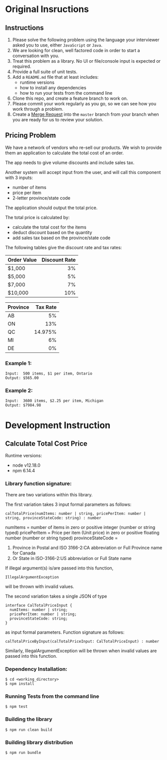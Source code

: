 # Original Insructions

## Instructions

1. Please solve the following problem using the language your interviewer asked you to use, either `JavaScript` or `Java`. 
1. We are looking for clean, well factored code in order to start a conversation with you. 
1. Treat this problem as a library. No UI or file/console input is expected or required.
1. Provide a full suite of unit tests.
1. Add a `README.md` file that at least includes:
    - runtime versions
    - how to install any dependencies
    - how to run your tests from the command line
1. Clone this repo, and create a feature branch to work on.
1. Please commit your work regularly as you go, so we can see how you work through a problem.
1. Create a [Merge Request](https://docs.gitlab.com/ee/gitlab-basics/add-merge-request.html) into the `master` branch from your branch when you are ready for us to review your solution.


## Pricing Problem

We have a network of vendors who re-sell our products. We wish to provide them an application to calculate the total cost of an order.

The app needs to give volume discounts and include sales tax.

Another system will accept input from the user, and will call this component with 3 inputs:

* number of items
* price per item
* 2-letter province/state code

The application should output the total price.

The total price is calculated by:

* calculate the total cost for the items
* deduct discount based on the quantity
* add sales tax based on the province/state code

The following tables give the discount rate and tax rates:

| Order Value | Discount Rate |
| ------------- |-------------:|
| $1,000        | 3% |
| $5,000        | 5% |
| $7,000        | 7% |
| $10,000       | 10% |

| Province | Tax Rate |
| ------------- |-------------:|
| AB | 5% |
| ON | 13% |
| QC | 14.975% |
| MI | 6% |
| DE | 0% |


### Example 1:

    Input:  500 items, $1 per item, Ontario
    Output: $565.00

### Example 2:

    Input:  3600 items, $2.25 per item, Michigan
    Output: $7984.98

# Development Instruction

## Calculate Total Cost Price

Runtime versions:

* node v12.18.0
* npm 6.14.4

### Library function signature:

There are two variations within this library.

    
The first variation takes 3 input formal parameters as follows:

    calTotalPrice(numItems: number | string, pricePerItem: number | string, provinceStateCode: string) : number
    
numItems = number of items in zero or positive integer (number or string typed)
pricePerItem = Price per item (Unit price) in zero or positive floating number (number or string typed)
provinceStateCode = 
1. Province in Postal and ISO 3166-2:CA abbreviation or Full Province name for Canada
2. Or State in ISO-3166-2:US abbreviation or Full State name

If illegal argument(s) is/are passed into this function,

    IllegalArgumentException
    
will be thrown with invalid values.

The second variation takes a single JSON of type

    interface CalTotalPriceInput {
      numItems: number | string;
      pricePerItem: number | string;
      provinceStateCode: string;
    }
    
as input formal parameters.  Function signature as follows:

    calTotalPriceByInput(calTotalPriceInput: CalTotalPriceInput) : number
    
Similarly, IllegalArgumentException will be thrown when invalid values are passed into this function.

### Dependency Installation:

    $ cd <working_directory>
    $ npm install
    
### Running Tests from the command line

    $ npm test
    
### Building the library

    $ npm run clean build
    
### Building library distribution

    $ npm run bundle
